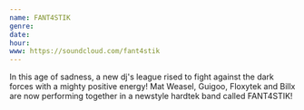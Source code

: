 ```yaml
---
name: FANT4STIK
genre:
date:
hour:
www: https://soundcloud.com/fant4stik
---
```


In this age of sadness, a new dj's league rised to fight against the dark forces with a mighty positive energy! Mat Weasel, Guigoo, Floxytek and Billx are now performing together in a newstyle hardtek band called FANT4STIK!
